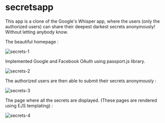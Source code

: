 # secretsapp

This app is a clone of the Google's Whisper app, where the users (only the authorized users) can share their deepest darkest secrets anonymously! Without letting anybody know.

The beautiful homepage :

![secrets-1](https://user-images.githubusercontent.com/61384878/126049999-29349666-f5ff-447d-bc21-eb0ce33cfcf8.png)


Implemented Google and Facebook OAuth using passport.js library.

![secrets-2](https://user-images.githubusercontent.com/61384878/126050006-985a03b6-79d3-4126-abd0-f419f76025d5.png)


The authorized users are then able to submit their secrets anonymously :

![secrets-3](https://user-images.githubusercontent.com/61384878/126050013-c3f6a08e-ec97-4ac2-8561-3b9e83b20c3f.png)


The page where all the secrets are displayed. (These pages are rendered using EJS templating) :

![secrets-4](https://user-images.githubusercontent.com/61384878/126050022-93933d0c-cebe-4cad-9914-40ea130bd1dc.png)
